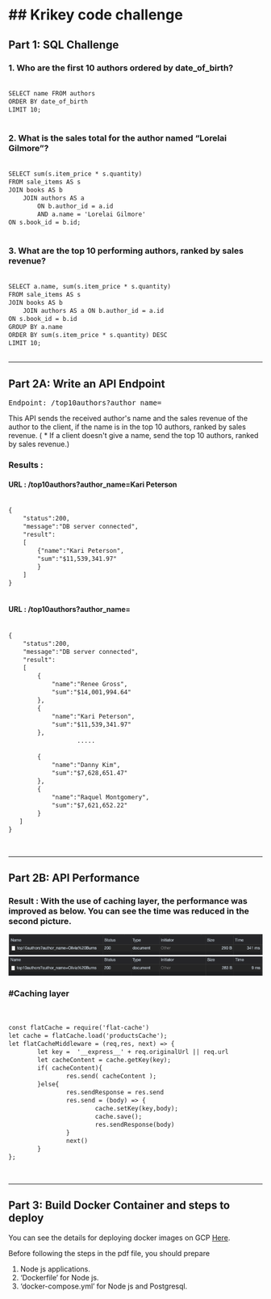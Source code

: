 # ## Krikey code challenge
## Part 1: SQL Challenge
### 1. Who are the first 10 authors ordered by date_of_birth?
<pre>
<code>
SELECT name FROM authors
ORDER BY date_of_birth
LIMIT 10;
</code>
</pre>

### 2. What is the sales total for the author named “Lorelai Gilmore”?
<pre>
<code>
SELECT sum(s.item_price * s.quantity)
FROM sale_items AS s
JOIN books AS b
    JOIN authors AS a
        ON b.author_id = a.id
        AND a.name = 'Lorelai Gilmore'
ON s.book_id = b.id;
</code>
</pre>

### 3. What are the top 10 performing authors, ranked by sales revenue?
<pre>
<code>
SELECT a.name, sum(s.item_price * s.quantity)
FROM sale_items AS s
JOIN books AS b
    JOIN authors AS a ON b.author_id = a.id
ON s.book_id = b.id
GROUP BY a.name
ORDER BY sum(s.item_price * s.quantity) DESC
LIMIT 10;
</code>
</pre>

<hr/>

## Part 2A: Write an API Endpoint
<pre>
Endpoint: /top10authors?author_name=<name of an author>
</pre>

This API sends the received author's name and the sales revenue of the author to the client, if the name is in the top 10 authors, ranked by sales revenue. 
( * If a client doesn't give a name, send the top 10 authors, ranked by sales revenue.)

### Results :

#### URL : /top10authors?author_name=Kari Peterson
<pre>
<code>
{
    "status":200,
    "message":"DB server connected",
    "result":
    [
        {"name":"Kari Peterson",
        "sum":"$11,539,341.97"
        }
    ]
}
</code>
</pre>

#### URL : /top10authors?author_name=

<pre>
<code>
{
    "status":200,
    "message":"DB server connected",
    "result":
    [
        {
            "name":"Renee Gross",
            "sum":"$14,001,994.64"
        },
        {
            "name":"Kari Peterson",
            "sum":"$11,539,341.97"
        },
                   .....
                                
        {   
            "name":"Danny Kim",
            "sum":"$7,628,651.47"
        },
        {
            "name":"Raquel Montgomery",
            "sum":"$7,621,652.22"
        }
   ]
}

</code>
</pre>

<hr/>

## Part 2B: API Performance

### Result : With the use of caching layer, the performance was improved as below. You can see the time was reduced in the second picture.
![plot](https://github.com/seongohr/Krikey/blob/main/img/2b_bf.png)
![plot](https://raw.githubusercontent.com/seongohr/Krikey/main/img/2b_af.png)


### #Caching layer
<pre>
<code>

const flatCache = require('flat-cache')
let cache = flatCache.load('productsCache');
let flatCacheMiddleware = (req,res, next) => {
        let key =  '__express__' + req.originalUrl || req.url
        let cacheContent = cache.getKey(key);
        if( cacheContent){
                res.send( cacheContent );
        }else{
                res.sendResponse = res.send
                res.send = (body) => {
                        cache.setKey(key,body);
                        cache.save();
                        res.sendResponse(body)
                }
                next()
        }
};

</code>
</pre>


<hr/>

## Part 3: Build Docker Container and steps to deploy
You can see the details for deploying docker images on GCP [Here](https://github.com/seongohr/Krikey/blob/main/docker_GCP_deploy.pdf). 

Before following the steps in the pdf file, you should prepare
1. Node js applications. 
2. ‘Dockerfile’ for Node js.
3. ‘docker-compose.yml’ for Node js and Postgresql.
